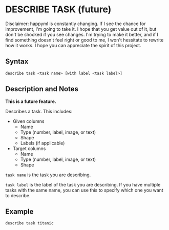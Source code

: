 # DESCRIBE TASK (future)

Disclaimer: happyml is constantly changing. If I see the chance for improvement, I'm going to take it. I hope that you get value out of it,
but don't be shocked if you see changes. I'm trying to make it better, and if I find something doesn't feel right or good to me, I won't hessitate
to rewrite how it works. I hope you can appreciate the spirit of this project.

## Syntax

```happyml
describe task <task name> [with label <task label>]
```

## Description and Notes
**This is a future feature.**

Describes a task. This includes:
* Given columns
  * Name
  * Type (number, label, image, or text)
  * Shape
  * Labels (if applicable)
* Target columns
  * Name
  * Type (number, label, image, or text)
  * Shape

`task name` is the task you are describing.

`task label` is the label of the task you are describing. If you have multiple tasks with the same name, you can use this to specify which one you want to describe.

## Example

```happyml
describe task titanic
```

